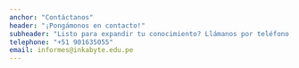 ```yaml
---
anchor: "Contáctanos"
header: "¡Pongámonos en contacto!"
subheader: "Listo para expandir tu conocimiento? Llámanos por teléfono, escríbenos por Whatsapp o mándanos un correo y te responderemos enseguida!"
telephone: "+51 901635055"
email: informes@inkabyte.edu.pe
---
```

